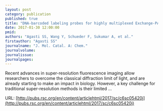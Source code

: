 ```yaml
---
layout: post
category: publication
published: true
title: "DNA-barcoded labeling probes for highly multiplexed Exchange-PAINT imaging"
date: 2017-01-30 12:00:00
pmid: 
authors: "Agasti SS, Wang Y, Schueder F, Sukumar A, et al."
firstauthor: "Agasti SS"
journalname: "J. Mol. Catal. A: Chem."
journalvolume: 
journalissue: 
journalpages: 
---
```


Recent advances in super-resolution fluorescence imaging allow researchers to overcome the classical diffraction limit of light, and are already starting to make an impact in biology. However, a key challenge for traditional super-resolution methods is their limited …

URL: [http://pubs.rsc.org/en/content/articlehtml/2017/sc/c6sc05420j](http://pubs.rsc.org/en/content/articlehtml/2017/sc/c6sc05420j)
